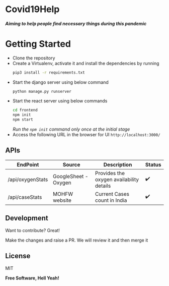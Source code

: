 # Covid19Help
##### _Aiming to help people find necessary things during this pandemic_
####
####
####
# Getting Started

- Clone the repository
- Create a Virtualenv, activate it and install the dependencies by running 
     ```sh
    pip3 install -r requirements.txt
    ```
- Start the django server using below command
     ```sh
    python manage.py runserver
    ```
 - Start the react server using below commands
    ```sh
    cd frontend
    npm init
    npm start
    ```
    _Run the `npm init` command only once at the initial stage_
 - Access the following URL in the browser for UI
    `http://localhost:3000/`
## APIs

| EndPoint      | Source | Description | Status |
| ----------- | ----------- |----------- |----------- |
| /api/oxygenStats      | GoogleSheet - Oxygen       | Provides the oxygen availability details|:heavy_check_mark:|
| /api/caseStats   | MOHFW website        | Current Cases count in India|:heavy_check_mark:|


## Development

Want to contribute? Great!

Make the changes and raise a PR. We will review it and then merge it




## License

MIT

**Free Software, Hell Yeah!**
